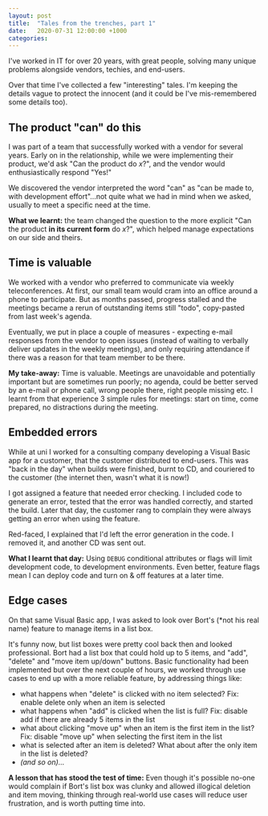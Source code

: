```yaml
---
layout: post
title:  "Tales from the trenches, part 1"
date:   2020-07-31 12:00:00 +1000
categories:
---
```

I've worked in IT for over 20 years, with great people, solving many unique problems alongside vendors, techies, and end-users.

Over that time I've collected a few "interesting" tales. I'm keeping the details vague to protect the innocent (and it could be I've mis-remembered some details too).

## The product "can" do this
I was part of a team that successfully worked with a vendor for several years. Early on in the relationship, while we were implementing their product, we'd ask "Can the product do _x_?", and the vendor would enthusiastically respond "Yes!"

We discovered the vendor interpreted the word "can" as "can be made to, with development effort"...not quite what we had in mind when we asked, usually to meet a specific need at the time.

**What we learnt:** the team changed the question to the more explicit "Can the product **in its current form** do _x_?", which helped manage expectations on our side and theirs.

## Time is valuable
We worked with a vendor who preferred to communicate via weekly teleconferences. At first, our small team would cram into an office around a phone to participate. But as months passed, progress stalled and the meetings became a rerun of outstanding items still "todo", copy-pasted from last week's agenda.

Eventually, we put in place a couple of measures - expecting e-mail responses from the vendor to open issues (instead of waiting to verbally deliver updates in the weekly meetings), and only requiring attendance if there was a reason for that team member to be there.

**My take-away:** Time is valuable. Meetings are unavoidable and potentially important but are sometimes run poorly; no agenda, could be better served by an e-mail or phone call, wrong people there, right people missing etc. I learnt from that experience 3 simple rules for meetings: start on time, come prepared, no distractions during the meeting.

## Embedded errors
While at uni I worked for a consulting company developing a Visual Basic app for a customer, that the customer distributed to end-users. This was "back in the day" when builds were finished, burnt to CD, and couriered to the customer (the internet then, wasn't what it is now!)

I got assigned a feature that needed error checking. I included code to generate an error, tested that the error was handled correctly, and started the build. Later that day, the customer rang to complain they were always getting an error when using the feature.

Red-faced, I explained that I'd left the error generation in the code. I removed it, and another CD was sent out.

**What I learnt that day:** Using `DEBUG` conditional attributes or flags will limit development code, to development environments. Even better, feature flags mean I can deploy code and turn on & off features at a later time.

## Edge cases
On that same Visual Basic app, I was asked to look over Bort's (*not his real name) feature to manage items in a list box.

It's funny now, but list boxes were pretty cool back then and looked professional. Bort had a list box that could hold up to 5 items, and "add", "delete" and "move item up/down" buttons. Basic functionality had been implemented but over the next couple of hours, we worked through use cases to end up with a more reliable feature, by addressing things like:

- what happens when "delete" is clicked with no item selected? Fix: enable delete only when an item is selected
- what happens when "add" is clicked when the list is full? Fix: disable add if there are already 5 items in the list
- what about clicking "move up" when an item is the first item in the list? Fix: disable "move up" when selecting the first item in the list
- what is selected after an item is deleted? What about after the only item in the list is deleted?
- _(and so on)..._

**A lesson that has stood the test of time:** Even though it's possible no-one would complain if Bort's list box was clunky and allowed illogical deletion and item moving, thinking through real-world use cases will reduce user frustration, and is worth putting time into.
